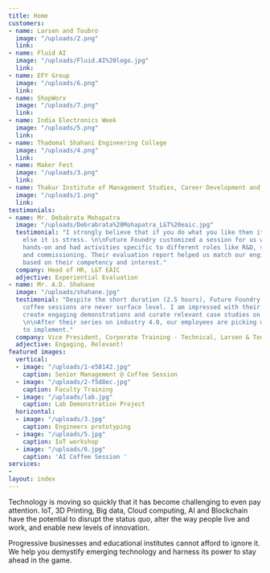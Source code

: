 ```yaml
---
title: Home
customers:
- name: Larsen and Toubro
  image: "/uploads/2.png"
  link: 
- name: Fluid AI
  image: "/uploads/Fluid.AI%20logo.jpg"
  link: 
- name: EFY Group
  image: "/uploads/6.png"
  link: 
- name: ShopWorx
  image: "/uploads/7.png"
  link: 
- name: India Electronics Week
  image: "/uploads/5.png"
  link: 
- name: Thadomal Shahani Engineering College
  image: "/uploads/4.png"
  link: 
- name: Maker Fest
  image: "/uploads/3.png"
  link: 
- name: Thakur Institute of Management Studies, Career Development and Research
  image: "/uploads/1.png"
  link: 
testimonials:
- name: Mr. Debabrata Mohapatra
  image: "/uploads/Debrabrata%20Mohapatra_L&T%20eaic.jpg"
  testimonial: "I strongly believe that if you do what you like then it is passion
    else it is stress. \n\nFuture Foundry customized a session for us which was pure
    hands-on and had activities specific to different roles like R&D, sales, manufacturing
    and commissioning. Their evaluation report helped us match our engineers to roles
    based on their competency and interest."
  company: Head of HR, L&T EAIC
  adjective: Experiential Evaluation
- name: Mr. A.D. Shahane
  image: "/uploads/shahane.jpg"
  testimonial: "Despite the short duration (2.5 hours), Future Foundry's technology
    coffee sessions are never surface level. I am impressed with their ability to
    create engaging demonstrations and curate relevant case studies on every technology.
    \n\nAfter their series on industry 4.0, our employees are picking up pilot projects
    to implement."
  company: Vice President, Corporate Training - Technical, Larsen & Toubro
  adjective: Engaging, Relevant!
featured images:
  vertical:
  - image: "/uploads/1-e58142.jpg"
    caption: Senior Management @ Coffee Session
  - image: "/uploads/2-f5d8ec.jpg"
    caption: Faculty Training
  - image: "/uploads/lab.jpg"
    caption: Lab Demonstration Project
  horizontal:
  - image: "/uploads/3.jpg"
    caption: Engineers prototyping
  - image: "/uploads/5.jpg"
    caption: IoT workshop
  - image: "/uploads/6.jpg"
    caption: 'AI Coffee Session '
services:
- 
layout: index
---
```


Technology is moving so quickly that it has become challenging to even pay attention. IoT, 3D Printing, Big data, Cloud computing, AI and Blockchain have the potential to disrupt the status quo, alter the way people live and work, and enable new levels of innovation. 
 
Progressive businesses and educational institutes cannot afford to ignore it. We help you demystify emerging technology and harness its power to stay ahead in the game.